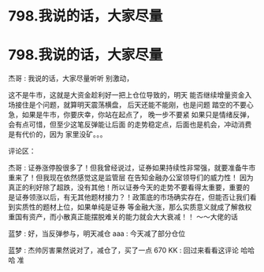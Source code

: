 # 798.我说的话，大家尽量

# 798.我说的话，大家尽量

杰哥 : 我说的话，大家尽量听听 别激动，

这不是牛市，这就是大资金趁利好一把上仓位导致的，明天 能否继续增量资金入场接住是个问题，就算明天震荡横盘， 后天还能不能刚，也是问题 踏空的不要心急，如果是牛市，你要庆幸，你站在起点了， 晚一步不要紧 如果只是情绪反弹，会有点可惜，但至少这笔反弹能让后面 的走势稳定点，后面也是机会，冲动消费是有代价的，因为 家里没矿。。。

评论区：

杰哥 : 证券涨停股很多了！但我曾经说过，证券如果持续性非常强，就要准备牛市重来了！但我现在依然感觉这是监管层 在告知金融办公室领导们的威力性！ 因为真正的利好除了超跌，没有其他！所以证券今天的走势不要看得太重要，重要的 是证券领涨以后，有无其他题材接力？！政策底的市场确实存在，但能否让我们看到实质性的题材上位，如果单纯是证券 等金融大涨，那么实质意义就成了解救权重国有资产，而小散真正能摆脱难关的能力就会大大衰减！！ ～～大佬的话

蓝梦 : 好，当反弹参与，明天减仓 aaa : 今天减了部分仓位

蓝梦 : 杰帅厉害果然说对了，减仓了，买了一点 670 KK : 回过来看看这评论 哈哈哈 准